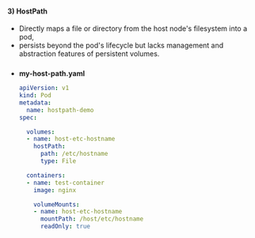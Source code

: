 
#### 3) HostPath

- Directly maps a file or directory from the host node's filesystem into a pod,
- persists beyond the pod's lifecycle but lacks  management and abstraction features of persistent volumes.

###
- **my-host-path.yaml**
    ```yaml
    apiVersion: v1
    kind: Pod
    metadata:
      name: hostpath-demo
    spec:
    
      volumes:
      - name: host-etc-hostname
        hostPath:
          path: /etc/hostname
          type: File

      containers:
      - name: test-container
        image: nginx

        volumeMounts:
        - name: host-etc-hostname
          mountPath: /host/etc/hostname
          readOnly: true
          

    ```
